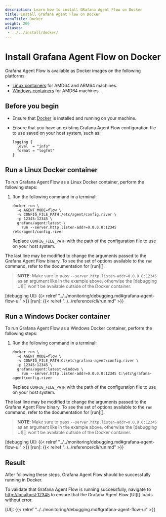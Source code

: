 ```yaml
---
description: Learn how to install GRafana Agent Flow on Docker
title: Install Grafana Agent Flow on Docker
menuTitle: Docker
weight: 200
aliases:
 - ../../install/docker/
---
```


# Install Grafana Agent Flow on Docker

Grafana Agent Flow is available as Docker images on the following platforms:

* [Linux containers][] for AMD64 and ARM64 machines.
* [Windows containers][] for AMD64 machines.

[Linux containers]: #run-a-linux-docker-container
[Windows containers]: #run-a-windows-docker-container

## Before you begin

* Ensure that [Docker][] is installed and running on your machine.

* Ensure that you have an existing Grafana Agent Flow configuration file to
  use saved on your host system, such as:

  ```river
  logging {
    level  = "info"
    format = "logfmt"
  }
  ```

[Docker]: https://docker.io

## Run a Linux Docker container

To run Grafana Agent Flow as a Linux Docker container, perform the following
steps:

1. Run the following command in a terminal:

   ```shell
   docker run \
     -e AGENT_MODE=flow \
     -v CONFIG_FILE_PATH:/etc/agent/config.river \
     -p 12345:12345 \
     grafana/agent:latest \
       run --server.http.listen-addr=0.0.0.0:12345 /etc/agent/config.river
   ```

   Replace `CONFIG_FILE_PATH` with the path of the configuration file to use on
   your host system.

The last line may be modified to change the arguments passed to the Grafana
Agent Flow binary. To see the set of options available to the `run` command,
refer to the documentation for [run][].

> **NOTE**: Make sure to pass `--server.http.listen-addr=0.0.0.0:12345` as an
> argument like in the example above, otherwise the [debugging UI][] won't be
> available outside of the Docker container.

[debugging UI]: {{< relref "../../monitoring/debugging.md#grafana-agent-flow-ui" >}}
[run]: {{< relref "../../reference/cli/run.md" >}}

## Run a Windows Docker container

To run Grafana Agent Flow as a Windows Docker container, perform the following
steps:

1. Run the following command in a terminal:

   ```shell
   docker run \
     -e AGENT_MODE=flow \
     -v CONFIG_FILE_PATH:C:\etc\grafana-agent\config.river \
     -p 12345:12345 \
     grafana/agent:latest-windows \
       run --server.http.listen-addr=0.0.0.0:12345 C:\etc\grafana-agent\config.river
   ```

   Replace `CONFIG_FILE_PATH` with the path of the configuration file to use on
   your host system.

The last line may be modified to change the arguments passed to the Grafana
Agent Flow binary. To see the set of options available to the `run` command,
refer to the documentation for [run][].

> **NOTE**: Make sure to pass `--server.http.listen-addr=0.0.0.0:12345` as an
> argument like in the example above, otherwise the [debugging UI][] won't be
> available outside of the Docker container.

[debugging UI]: {{< relref "../../monitoring/debugging.md#grafana-agent-flow-ui" >}}
[run]: {{< relref "../../reference/cli/run.md" >}}

## Result

After following these steps, Grafana Agent Flow should be successfully running
in Docker.

To validate that Grafana Agent Flow is running successfully, navigate to
<http://localhost:12345> to ensure that the Grafana Agent Flow [UI][] loads
without error.

[UI]: {{< relref "../../monitoring/debugging.md#grafana-agent-flow-ui" >}}
